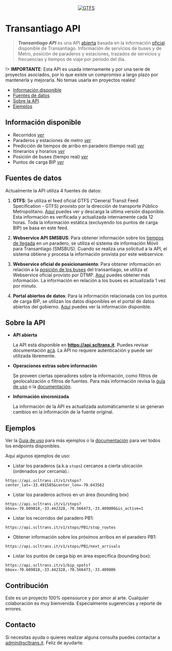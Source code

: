 <p align="center">
    <a href="https://www.dtpm.cl/descargas/gtfs/GTFS.zip">
        <img src="https://api.scltrans.it/shields/gtfs_version"
            alt="GTFS"></a>
</p>

# Transantiago API

> ***Transantiago API*** es una API [abierta](#sobre-la-api) basada en la información [oficial](#fuentes-de-datos) disponible de Transantiago. Información de servicios de buses y de Metro, posición de paraderos y estaciones, trazados de servicios y frecuencias y tiempos de viaje por periodo del día.

!> **IMPORTANTE**: Esta API es usada internamente y por una serie de proyectos asociados, por lo que 
existe un compromiso a largo plazo por mantenerla y mejorarla. No temas usarla en proyectos reales!

- [Información disponible](#información-disponible)
- [Fuentes de datos](#fuentes-de-datos)
- [Sobre la API](#sobre-la-api)
- [Ejemplos](#ejemplos)

## Información disponible

* Recorridos [*ver*](http://scltrans.it/#/api?id=routes-servicios)
* Paraderos y estaciones de metro [*ver*](http://scltrans.it/#/api?id=stops-paraderos)
* Predicción de tiempos de arribo en paradero (tiempo real) [*ver*](http://scltrans.it/#/api?id=estimaci%c3%b3n-de-pr%c3%b3ximos-arribos)
* Itinerarios y horarios [*ver*](http://scltrans.it/#/api?id=secuencia-de-detenci%c3%b3n-para-viaje)
* Posición de buses (tiempo real) [*ver*](http://scltrans.it/#/api?id=buses)
* Puntos de carga BIP [*ver*](http://scltrans.it/#/api?id=bip-spots-puntos-carga)

## Fuentes de datos

Actualmente la API utiliza 4 fuentes de datos:

1. **GTFS**: Se utiliza el feed oficial GTFS ("General Transit Feed Specification - GTFS) provisto por la dirección de transporte Público Metropolitano. [Aquí](https://www.dtpm.cl/descargas/gtfs/GTFS.zip) puedes ver y descarga la última versión disponible. Esta información es verificada y actualizada internamente cada 12 horas. Toda la información estática (excluyendo los puntos de carga BIP) se basa en este feed.

2. **Webservice API SMSBUS**: Para obtener información sobre los [tiempos de llegada](http://scltrans.it/#/api?id=estimaci%c3%b3n-de-pr%c3%b3ximos-arribos) en un paradero, se utiliza el sistema de información Móvil para Transantiago (SMSBUS). Cuando se realiza una solicitud a la API, el sistema obtiene y procesa la información provista por este webservice.

3. **Webservice oficial de posicionamiento**: Para obtener información en relación a la [posición de los buses](http://scltrans.it/#/api?id=buses) del transantiago, se utiliza el Webservice oficial provisto por DTMP. [Aquí](https://www.dtpm.cl/index.php/2013-04-24-14-09-09/datos-y-servicios) puedes obtener más información. La información en relación a los buses es actualizada 1 vez por minuto.

4. **Portal abiertos de datos**: Para la información relacionada con los puntos de carga BIP, se utilizan los datos disponibles en el portal de datos abiertos del gobierno. [Aquí](http://datos.gob.cl/dataset?q=puntos+de+carga&organization=subsecretaria_de_transporte&sort=score+desc%2C+metadata_modified+desc) puedes ver la información disponible.



## Sobre la API

- **API abierta**

  La API está disponible en **https://api.scltrans.it**. Puedes revisar documentación [acá](http://scltrans.it/#/api). La API no requiere autenticación y puede ser utilizada libremente.

- **Operaciones extras sobre información**

  Se proveen ciertas operadores sobre la información, como filtros de geolocalización o filtros de fuentes. Para más información revisa la [guía de uso](http://scltrans.it/#/user_guide) o la [documentación](http://scltrans.it/#/api).

- **Información sincronizada**

  La información de la API es actualizada automáticamente si se generan cambios en la información de la fuente original.

## Ejemplos

Ver la [Guía de uso](http://scltrans.it/#/user_guide) para más ejemplos o la [documentación](http://scltrans.it/#/api) para ver todos los endpoints disponibles. 

Aquí algunos ejemplos de uso:

- Listar los paraderos (a.k.a `stops`) cercanos a cierta ubicación (ordenados por cercanía).:

```
https://api.scltrans.it/v1/stops?center_lat=-33.491585&center_lon=-70.643562
```

- Listar los paraderos activos en un área (bounding box)

```
https://api.scltrans.it/v1/stops?bbox=-70.609818,-33.442328,-70.566473,-33.409806&is_active=1
```

- Listar los recorridos del paradero PB1:

```
https://api.scltrans.it/v1/stops/PB1/stop_routes
```

- Obtener información sobre los próximos arribos en el paradero PB1:

```
https://api.scltrans.it/v1/stops/PB1/next_arrivals
```

- Listar los puntos de carga bip en área específica (bounding box):

```
https://api.scltrans.it/v1/bip_spots?bbox=-70.609818,-33.442328,-70.566473,-33.409806
``` 


## Contribución

Este es un proyecto 100% opensource y por amor al arte. Cualquier colaboración es muy bienvenida. Especialmente sugerencias y reporte de errores.

## Contacto

Si necesitas ayuda o quieres realizar alguna consulta puedes contactar a admin@scltrans.it. Feliz de ayudarte.

